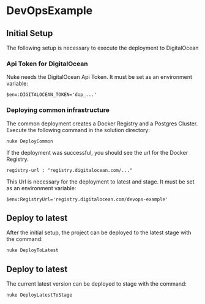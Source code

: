 # DevOpsExample

## Initial Setup

The following setup is necessary to execute the deployment to DigitalOcean

### Api Token for DigitalOcean

Nuke needs the DigitalOcean Api Token. It must be set as an environment variable:

```$env:DIGITALOCEAN_TOKEN='dop_...'```

### Deploying common infrastructure

The common deployment creates a Docker Registry and a Postgres Cluster. Execute the following command in the solution directory:

```nuke DeployCommon```

If the deployment was successful, you should see the url for the Docker Registry. 

```registry-url : "registry.digitalocean.com/..."```

This Url is necessary for the deployment to latest and stage. It must be set as an environment variable:

```$env:RegistryUrl='registry.digitalocean.com/devops-example'```

## Deploy to latest

After the initial setup, the project can be deployed to the latest stage with the command:

```nuke DeployToLatest```

## Deploy to latest

The current latest version can be deployed to stage with the command:

```nuke DeployLatestToStage```

